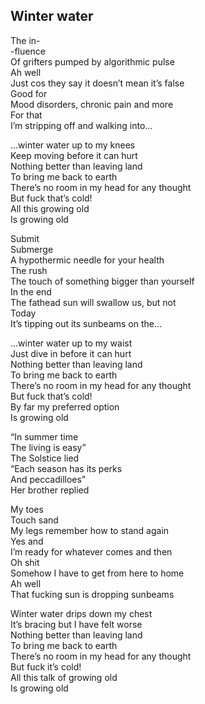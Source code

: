 ## Winter water

The in-  
-fluence  
Of grifters pumped by algorithmic pulse  
Ah well  
Just cos they say it doesn’t mean it’s false  
Good for  
Mood disorders, chronic pain and more  
For that  
I’m stripping off and walking into…  

…winter water up to my knees  
Keep moving before it can hurt  
Nothing better than leaving land  
To bring me back to earth  
There’s no room in my head for any thought  
But fuck that’s cold!  
All this growing old  
Is growing old  

Submit  
Submerge  
A hypothermic needle for your health  
The rush  
The touch of something bigger than yourself  
In the end  
The fathead sun will swallow us, but not  
Today  
It’s tipping out its sunbeams on the…  

…winter water up to my waist  
Just dive in before it can hurt  
Nothing better than leaving land  
To bring me back to earth  
There’s no room in my head for any thought  
But fuck that’s cold!  
By far my preferred option  
Is growing old  

“In summer time  
The living is easy”  
The Solstice lied  
“Each season has its perks  
And peccadilloes”  
Her brother replied  

My toes  
Touch sand  
My legs remember how to stand again  
Yes and  
I’m ready for whatever comes and then  
Oh shit  
Somehow I have to get from here to home  
Ah well  
That fucking sun is dropping sunbeams  

Winter water drips down my chest  
It’s bracing but I have felt worse  
Nothing better than leaving land  
To bring me back to earth  
There’s no room in my head for any thought  
But fuck it’s cold!  
All this talk of growing old  
Is growing old  
